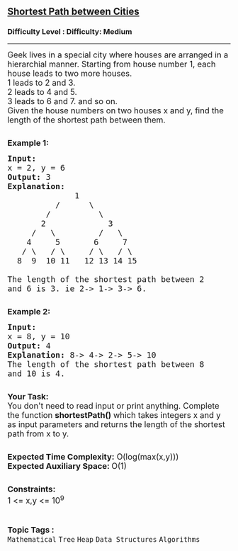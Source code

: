 <h2><a href="https://www.geeksforgeeks.org/problems/shortest-path-between-cities/1?page=3&category=Tree&sortBy=latest">Shortest Path between Cities</a></h2><h3>Difficulty Level : Difficulty: Medium</h3><hr><div class="problems_problem_content__Xm_eO"><p><span style="font-size: 18px;">Geek lives in a special city where houses are arranged in a hierarchial manner. Starting from house number 1, each house leads to two more houses. &nbsp;<br>1 leads to 2 and 3.&nbsp;<br>2 leads to 4 and 5.&nbsp;<br>3 leads to 6 and 7. and so on.&nbsp;<br>Given the house numbers on two houses x and y, find the length of the shortest path between them.&nbsp;</span></p>
<p><br><span style="font-size: 18px;"><strong>Example 1:</strong></span></p>
<pre><span style="font-size: 18px;"><strong>Input:</strong>
x = 2, y = 6
<strong>Output:</strong> 3
<strong>Explanation:</strong>
              1
          /      \
        /          \
       2             3
     /   \         /   \
    4     5       6     7         
   / \   / \     / \   / \
  8  9  10 11   12 13 14 15</span>
<span style="font-size: 18px;">
The length of the shortest path between 2 
and 6 is 3. ie </span><span style="font-size: 18px;">2-&gt; 1-&gt; 3-&gt; 6.</span></pre>
<p><br><span style="font-size: 18px;"><strong>Example 2:</strong></span></p>
<pre><span style="font-size: 18px;"><strong>Input:</strong>
x = 8, y = 10
<strong>Output: </strong>4
<strong>Explanation: </strong>8-&gt; 4-&gt; 2-&gt; 5-&gt; 10
The length of the shortest path between 8 
and 10 is 4. </span></pre>
<p><br><span style="font-size: 18px;"><strong>Your Task:</strong><br>You don't need to read input or print anything. Complete the function <strong>shortestPath()</strong> which takes integers x and y as input parameters and returns the length of the shortest path from x to y.</span></p>
<p><br><span style="font-size: 18px;"><strong>Expected Time Complexity:</strong> O(log(max(x,y)))<br><strong>Expected Auxiliary Space: </strong>O(1)</span></p>
<p><br><span style="font-size: 18px;"><strong>Constraints:&nbsp;</strong><br>1 &lt;= x,y &lt;= 10<sup>9</sup></span></p></div><br><p><span style=font-size:18px><strong>Topic Tags : </strong><br><code>Mathematical</code>&nbsp;<code>Tree</code>&nbsp;<code>Heap</code>&nbsp;<code>Data Structures</code>&nbsp;<code>Algorithms</code>&nbsp;